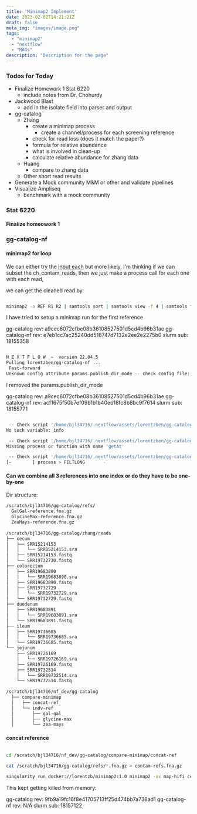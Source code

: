 ```yaml
---
title: 'Minimap2 Implement'
date: 2023-02-02T14:21:21Z
draft: false
meta_img: "images/image.png"
tags:
  - "minimap2"
  - "nextflow"
  - "MAGs"
description: "Description for the page"
---
```


### Todos for Today

- Finalize Homework 1 Stat 6220
  - include notes from Dr. Chohurdy
- Jackwood Blast
  - add in the isolate field into parser and output
- gg-catalog
  - Zhang
    - create a minimap process
      - create a channel/process for each screening reference
    - check for read loss (does it match the paper?)
    - formula for relative abundance
    - what is involved in clean-up
    - calculate relative abundance for zhang data
  - Huang
    - compare to zhang data
  - Other short read results
- Generate a Mock community M&M or other and validate pipelines
- Visualize Ampliseq
  - benchmark with a mock community
  
### Stat 6220 

#### Finalize homeowork 1

### gg-catalog-nf

#### minimap2 for loop 

We can either try the [input each](https://www.nextflow.io/docs/latest/process.html#input-repeaters-each) but more likely, I'm thinking if we can subset the ch_contam_reads, then we just make a process call for each one with each read, 

we can get the cleaned read by: 

```bash

minimap2 -a REF R1 R2 | samtools sort | samtools view -f 4 | samtools fastq -s R0 -1 R1 -2 R2

```

I have tried to setup a minimap run for the first reference

gg-catalog rev: a9cec6072cfbe08b36108527501d5cd4b96b31ae
gg-catalog-nf rev: e7eb1cc7ac25240dd518747d7132e2ee2e2275b0
slurm sub: 18155358

```bash

N E X T F L O W  ~  version 22.04.5
Pulling lorentzben/gg-catalog-nf ...
 Fast-forward
Unknown config attribute params.publish_dir_mode -- check config file: /home/bjl34716/.nextflow/assets/lorentzben/gg-catalog-nf/nextflow.config

```

I removed the params.publish_dir_mode

gg-catalog rev: a9cec6072cfbe08b36108527501d5cd4b96b31ae
gg-catalog-nf rev: acf1675f50b7ef09b1b1b40ed18fc8b8bc9f7614
slurm sub: 18155771

```bash

 -- Check script '/home/bjl34716/.nextflow/assets/lorentzben/gg-catalog-nf/subworkflows/local/parse_input.nf' at line: 60 or see '.nextflow.log' file for more details
No such variable: info

 -- Check script '/home/bjl34716/.nextflow/assets/lorentzben/gg-catalog-nf/subworkflows/local/contam_input.nf' at line: 60 or see '.nextflow.log' file for more details
Missing process or function with name 'getAt'

 -- Check script '/home/bjl34716/.nextflow/assets/lorentzben/gg-catalog-nf/main.nf' at line: 90 or see '.nextflow.log' file for more details
[-        ] process > FILTLONG       -
```


#### Can we combine all 3 references into one index or do they have to be one-by-one

Dir structure:

```bash
/scratch/bjl34716/gg-catalog/refs/
  GalGal-reference.fna.gz  
  GlycineMax-reference.fna.gz  
  ZeaMays-reference.fna.gz
  
/scratch/bjl34716/gg-catalog/zhang/reads
├── cecum
│   ├── SRR15214153
│   │   └── SRR15214153.sra
│   ├── SRR15214153.fastq
│   └── SRR19732730.fastq
├── colorectum
│   ├── SRR19683890
│   │   └── SRR19683890.sra
│   ├── SRR19683890.fastq
│   ├── SRR19732729
│   │   └── SRR19732729.sra
│   └── SRR19732729.fastq
├── duodenum
│   ├── SRR19683891
│   │   └── SRR19683891.sra
│   └── SRR19683891.fastq
├── ileum
│   ├── SRR19736685
│   │   └── SRR19736685.sra
│   └── SRR19736685.fastq
└── jejunum
    ├── SRR19726169
    │   └── SRR19726169.sra
    ├── SRR19726169.fastq
    ├── SRR19732514
    │   └── SRR19732514.sra
    └── SRR19732514.fastq
    
/scratch/bjl34716/nf_dev/gg-catalog
  ├── compare-minimap
  │   ├── concat-ref
  │   └── indv-ref
  │       ├── gal-gal
  │       ├── glycine-max
  │       └── zea-mays
```

#### concat reference

```bash

cd /scratch/bjl34716/nf_dev/gg-catalog/compare-minimap/concat-ref

cat /scratch/bjl34716/gg-catalog/refs/*.fna.gz > contam-refs.fna.gz

singularity run docker://lorentzb/minimap2:1.0 minimap2 -ax map-hifi contam-refs.fna.gz /scratch/bjl34716/gg-catalog/zhang/reads/cecum/SRR15214153.fastq > SRR15214153.sam
```

This kept getting killed from memory:

gg-catalog rev: 9fb9a19fc16f8e41705713ff25d474bb7a738ad1
gg-catalog-nf rev: N/A
slurm sub: 18157122

```bash
```